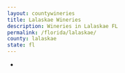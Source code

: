 ```yaml
---
layout: countywineries
title: Lalaskae Wineries
description: Wineries in Lalaskae FL
permalink: /florida/lalaskae/
county: lalaskae
state: fl
---
```

-
